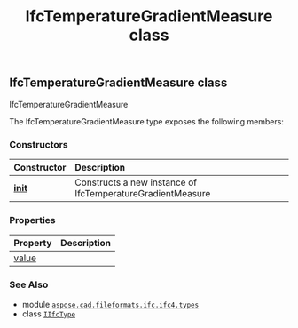 ﻿---
title: IfcTemperatureGradientMeasure class
second_title: Aspose.CAD for Python via .NET API References
description: 
type: docs
weight: 1610
url: /python-net/aspose.cad.fileformats.ifc.ifc4.types/ifctemperaturegradientmeasure/
is_root: false
---

## IfcTemperatureGradientMeasure class

IfcTemperatureGradientMeasure



The IfcTemperatureGradientMeasure type exposes the following members:

### Constructors
| Constructor | Description |
| :- | :- |
| [__init__](/cad/python-net/aspose.cad.fileformats.ifc.ifc4.types/ifctemperaturegradientmeasure/__init__/#) | Constructs a new instance of IfcTemperatureGradientMeasure |


### Properties
| Property | Description |
| :- | :- |
| [value](/cad/python-net/aspose.cad.fileformats.ifc.ifc4.types/ifctemperaturegradientmeasure/value) |  |



### See Also
* module [`aspose.cad.fileformats.ifc.ifc4.types`](..)
* class [`IIfcType`](/cad/python-net/aspose.cad.fileformats.ifc/iifctype)
